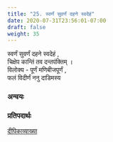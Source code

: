 ```yaml
---
title: "25. स्वर्णं सुवर्णं दहने स्वदेहं"
date: 2020-07-31T23:56:01-07:00
draft: false
weight: 35
---
```


<div class="skt_gadya">

</div>

<div class="shloka">

स्वर्णं सुवर्णं दहने स्वदेहं , <br/> 
चिक्षेप कान्तिं तव दन्तपंक्तिम् । <br/>
विलोक्य - पूर्णं मणिबीजपूर्णं , <br/>
फलं विदीर्णं ननु दाडिमस्य <br/>



</div>

### अन्वयः
<div class="tatparya">


</div>

### प्रतिपदार्थः

<div class="padartha">


</div>

[दीपिकाव्याख्या](https://archive.org/details/in.ernet.dli.2015.345526/page/n27/mode/2up?view=theater)